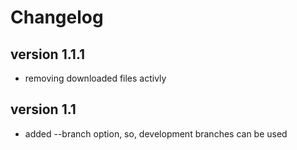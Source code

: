 # Changelog

## version 1.1.1

- removing downloaded files activly

## version 1.1

- added --branch option, so, development branches can be used